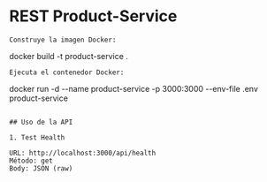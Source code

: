 # REST Product-Service
```
Construye la imagen Docker:

```
docker build -t product-service .
```
Ejecuta el contenedor Docker:
```
docker run -d --name product-service -p 3000:3000 --env-file .env product-service
```

## Uso de la API

1. Test Health

URL: http://localhost:3000/api/health
Método: get
Body: JSON (raw)
